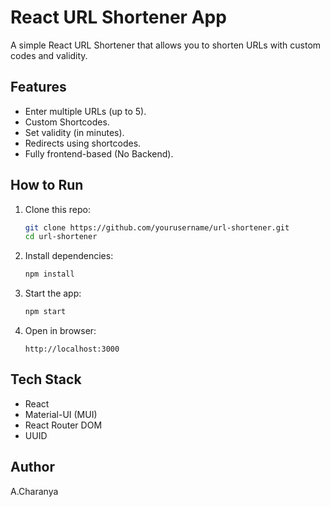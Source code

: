 # React URL Shortener App

A simple React URL Shortener that allows you to shorten URLs with custom codes and validity.

## Features
- Enter multiple URLs (up to 5).
- Custom Shortcodes.
- Set validity (in minutes).
- Redirects using shortcodes.
- Fully frontend-based (No Backend).

## How to Run
1. Clone this repo:
    ```bash
    git clone https://github.com/yourusername/url-shortener.git
    cd url-shortener
    ```

2. Install dependencies:
    ```bash
    npm install
    ```

3. Start the app:
    ```bash
    npm start
    ```

4. Open in browser:
    ```
    http://localhost:3000
    ```

## Tech Stack
- React
- Material-UI (MUI)
- React Router DOM
- UUID

## Author
A.Charanya
